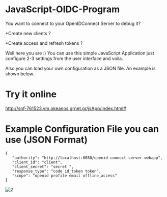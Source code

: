 # JavaScript-OIDC-Program
You want to connect to your OpenIDConnect Server to debug it? 

*Create new clients ? 

*Create access and refresh tokens ?

Well here you are :) You can use this simple JavaScript Application just configure 2-3 settings from the user interface and voila.

Also you can load your own configuration as a JSON file. An example is shown below.

# Try it online 
http://snf-761523.vm.okeanos.grnet.gr/jsApp/index.html#

# Example Configuration File you can use (JSON Format)

```
{
   "authority": "http://localhost:8080/openid-connect-server-webapp",
   "client_id": "client",
   "client_secret": "secret ",
   "response_type": "code id_token token",
   "scope": "openid profile email offline_access"
}
```

![2](https://user-images.githubusercontent.com/20374208/28716667-197f84fc-73a7-11e7-866f-c5f7c34c6890.png)
